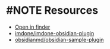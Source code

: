 # #NOTE Resources

- [Open in finder](/)
- [imdone/imdone-obsidian-plugin](https://github.com/imdone/imdone-obsidian-plugin)
- [obsidianmd/obsidian-sample-plugin](https://github.com/obsidianmd/obsidian-sample-plugin)

<!--
created:2021-03-15T13:25:07.843Z
order:0
-->